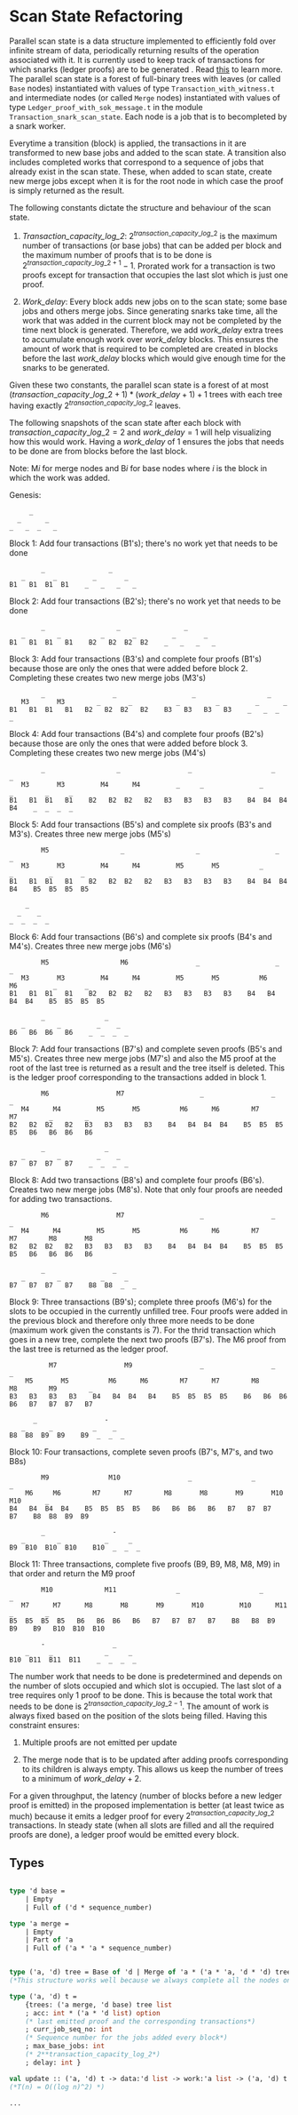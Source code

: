 # Scan State Refactoring

Parallel scan state is a data structure implemented to efficiently fold over
infinite stream of data, periodically returning results of the operation
associated with it. It is currently used to keep track of transactions for which
snarks (ledger proofs) are to be generated . Read
[this](http://web.archive.org/web/20181220161633/https://codaprotocol.com/blog/scanning_for_scans.html)
to learn more. The parallel scan state is a forest of full-binary trees with
leaves (or called `Base` nodes) instantiated with values of type
`Transaction_with_witness.t` and intermediate nodes (or called `Merge` nodes)
instantiated with values of type `Ledger_proof_with_sok_message.t` in the module
`Transaction_snark_scan_state`. Each node is a job that is to becompleted by a
snark worker.

Everytime a transition (block) is applied, the transactions in it are
transformed to new base jobs and added to the scan state. A transition also
includes completed works that correspond to a sequence of jobs that already
exist in the scan state. These, when added to scan state, create new merge jobs
except when it is for the root node in which case the proof is simply returned
as the result.

The following constants dictate the structure and behaviour of the scan state.

1. _Transaction_capacity_log_2_: $2^{transaction\_capacity\_log\_2}$ is the
   maximum number of transactions (or base jobs) that can be added per block and
   the maximum number of proofs that is to be done is
   $2^{transaction\_capacity\_log\_2 + 1} - 1$. Prorated work for a transaction
   is two proofs except for transaction that occupies the last slot which is
   just one proof.

2. _Work_delay_: Every block adds new jobs on to the scan state; some base jobs
   and others merge jobs. Since generating snarks take time, all the work that
   was added in the current block may not be completed by the time next block is
   generated. Therefore, we add _work_delay_ extra trees to accumulate enough
   work over _work_delay_ blocks. This ensures the amount of work that is
   required to be completed are created in blocks before the last _work_delay_
   blocks which would give enough time for the snarks to be generated.

Given these two constants, the parallel scan state is a forest of at most
$(transaction\_capacity\_log\_2 + 1) * (work\_delay + 1) + 1$ trees with each
tree having exactly $2^{transaction\_capacity\_log\_2}$ leaves.

The following snapshots of the scan state after each block with
$transaction\_capacity\_log\_2=2$ and $work\_delay=1$ will help visualizing how
this would work. Having a _work_delay_ of 1 ensures the jobs that needs to be
done are from blocks before the last block.

Note: M*i* for merge nodes and B*i* for base nodes where _i_ is the block in
which the work was added.

Genesis:

         _
      _      _
    _   _  _   _

Block 1: Add four transactions (B1's); there's no work yet that needs to be done

            _                _
       _       _         _       _
    B1   B1  B1  B1    _   _   _   _

Block 2: Add four transactions (B2's); there's no work yet that needs to be done

            _                  _                _
       _        _          _       _         _       _
    B1   B1  B1   B1    B2   B2  B2  B2    _   _   _   _

Block 3: Add four transactions (B3's) and complete four proofs (B1's) because
those are only the ones that were added before block 2. Completing these creates
two new merge jobs (M3's)

            _                 _                   _                  _
       M3       M3        _       _           _         _         _      _
    B1   B1  B1   B1   B2   B2  B2   B2    B3   B3   B3   B3    _   _  _   _

Block 4: Add four transactions (B4's) and complete four proofs (B2's) because
those are only the ones that were added before block 3. Completing these creates
two new merge jobs (M4's)

            _                  _                 _                    _               _
       M3       M3         M4      M4         _     _              _      _        _     _
    B1   B1  B1   B1    B2   B2  B2   B2   B3   B3   B3   B3    B4  B4  B4  B4    _  _  _  _

Block 5: Add four transactions (B5's) and complete six proofs (B3's and M3's).
Creates three new merge jobs (M5's)

            M5                  _                  _                   _                _
       M3       M3         M4      M4         M5       M5          _      _         _       _
    B1   B1  B1   B1    B2   B2  B2   B2   B3   B3   B3   B3    B4  B4  B4  B4    B5  B5  B5  B5

        _
      _    _
    _  _  _  _

Block 6: Add four transactions (B6's) and complete six proofs (B4's and M4's).
Creates three new merge jobs (M6's)

            M5                  M6                 _                   _                 _
       M3       M3         M4      M4         M5       M5          M6      M6         _       _
    B1   B1  B1   B1    B2   B2  B2   B2   B3   B3   B3   B3    B4   B4  B4  B4    B5  B5  B5  B5

            _               _
       _        _         _    _
    B6   B6  B6   B6    _  _  _  _

Block 7: Add four transactions (B7's) and complete seven proofs (B5's and M5's).
Creates three new merge jobs (M7's) and also the M5 proof at the root of the
last tree is returned as a result and the tree itself is deleted. This is the
ledger proof corresponding to the transactions added in block 1.

            M6                 M7                   _                 _                 _
       M4      M4         M5       M5          M6      M6        M7      M7        _        _
    B2   B2  B2   B2   B3   B3   B3   B3    B4   B4  B4  B4    B5  B5  B5  B5   B6   B6  B6   B6

            _               _
       _        _         _    _
    B7   B7  B7   B7    _  _  _  _

Block 8: Add two transactions (B8's) and complete four proofs (B6's). Creates
two new merge jobs (M8's). Note that only four proofs are needed for adding two
transactions.

            M6                 M7                   _                 _                 _
       M4      M4         M5       M5          M6      M6        M7      M7        M8       M8
    B2   B2  B2   B2   B3   B3   B3   B3    B4   B4  B4  B4    B5  B5  B5  B5   B6   B6  B6   B6

            _                 _
       _        _          _     _
    B7   B7  B7   B7    B8  B8  _  _

Block 9: Three transactions (B9's); complete three proofs (M6's) for the slots
to be occupied in the currently unfilled tree. Four proofs were added in the
previous block and therefore only three more needs to be done (maximum work
given the constants is 7). For the thrid transaction which goes in a new tree,
complete the next two proofs (B7's). The M6 proof from the last tree is returned
as the ledger proof.

              M7                 M9                 _                 _                 _
        M5       M5          M6      M6        M7      M7        M8       M8        M9        _
    B3   B3   B3   B3    B4   B4  B4   B4    B5  B5  B5  B5    B6   B6  B6   B6   B7   B7  B7   B7

          _                 -
       _      _          _    _
    B8  B8  B9  B9    B9  _  _  _

Block 10: Four transactions, complete seven proofs (B7's, M7's, and two B8s)

            M9               M10                 _               _                   _
        M6     M6        M7      M7        M8       M8       M9       M10        M10      _
    B4   B4  B4  B4    B5  B5  B5  B5   B6   B6  B6   B6   B7   B7  B7   B7    B8  B8  B9  B9

            _                 -
       _        _           _     _
    B9  B10  B10  B10    B10  _  _  _

Block 11: Three transactions, complete five proofs (B9, B9, M8, M8, M9) in that
order and return the M9 proof

            M10             M11               _                    _                    _
       M7      M7      M8       M8       M9       M10         M10      M11          _        _
    B5  B5  B5  B5   B6   B6  B6   B6   B7   B7  B7   B7    B8   B8  B9   B9    B9   B10  B10  B10

            -                 _
        _     _             _     _
    B10  B11  B11  B11    _  _  _  _

The number work that needs to be done is predetermined and depends on the number
of slots occupied and which slot is occupied. The last slot of a tree requires
only 1 proof to be done. This is because the total work that needs to be done is
$2^{transaction\_capacity\_log\_2 - 1}$. The amount of work is always fixed
based on the position of the slots being filled. Having this constraint ensures:

1. Multiple proofs are not emitted per update

2. The merge node that is to be updated after adding proofs corresponding to its
   children is always empty. This allows us keep the number of trees to a
   minimum of $work\_delay+2$.

For a given throughput, the latency (number of blocks before a new ledger proof
is emitted) in the proposed implementation is better (at least twice as much)
because it emits a ledger proof for every $2^{transaction\_capacity\_log\_2}$
transactions. In steady state (when all slots are filled and all the required
proofs are done), a ledger proof would be emitted every block.

## Types

```ocaml

type 'd base =
    | Empty
    | Full of ('d * sequence_number)

type 'a merge =
    | Empty
    | Part of 'a
    | Full of ('a * 'a * sequence_number)


type ('a, 'd) tree = Base of 'd | Merge of 'a * ('a * 'a, 'd * 'd) tree
(*This structure works well because we always complete all the nodes on a specific level before proceeding to the next level and therefore O(log n) access for updating any number of nodes *)

type ('a, 'd) t =
    {trees: ('a merge, 'd base) tree list
    ; acc: int * ('a * 'd list) option
    (* last emitted proof and the corresponding transactions*)
    ; curr_job_seq_no: int
    (* Sequence number for the jobs added every block*)
    ; max_base_jobs: int
    (* 2**transaction_capacity_log_2*)
    ; delay: int }

val update :: ('a, 'd) t -> data:'d list -> work:'a list -> ('a, 'd) t
(*T(n) = O((log n)^2) *)

...

```
